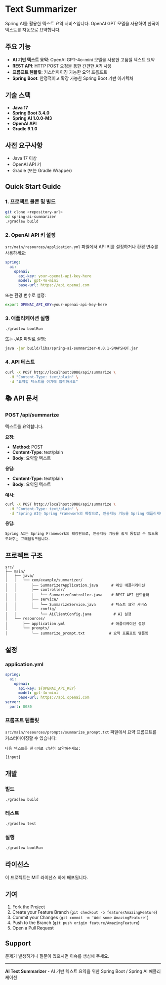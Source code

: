 # Text Summarizer

Spring AI를 활용한 텍스트 요약 서비스입니다. OpenAI GPT 모델을 사용하여 한국어 텍스트를 자동으로 요약합니다.

## 주요 기능

- **AI 기반 텍스트 요약**: OpenAI GPT-4o-mini 모델을 사용한 고품질 텍스트 요약
- **REST API**: HTTP POST 요청을 통한 간편한 API 사용
- **프롬프트 템플릿**: 커스터마이징 가능한 요약 프롬프트
- **Spring Boot**: 안정적이고 확장 가능한 Spring Boot 기반 아키텍처

## 기술 스택

- **Java 17**
- **Spring Boot 3.4.0**
- **Spring AI 1.0.0-M3**
- **OpenAI API**
- **Gradle 9.1.0**

## 사전 요구사항

- Java 17 이상
- OpenAI API 키
- Gradle (또는 Gradle Wrapper)

## Quick Start Guide

### 1. 프로젝트 클론 및 빌드

```bash
git clone <repository-url>
cd spring-ai-summarizer
./gradlew build
```

### 2. OpenAI API 키 설정

`src/main/resources/application.yml` 파일에서 API 키를 설정하거나 환경 변수를 사용하세요:

```yaml
spring:
  ai:
    openai:
      api-key: your-openai-api-key-here
      model: gpt-4o-mini
      base-url: https://api.openai.com
```

또는 환경 변수로 설정:

```bash
export OPENAI_API_KEY=your-openai-api-key-here
```

### 3. 애플리케이션 실행

```bash
./gradlew bootRun
```

또는 JAR 파일로 실행:

```bash
java -jar build/libs/spring-ai-summarizer-0.0.1-SNAPSHOT.jar
```

### 4. API 테스트

```bash
curl -X POST http://localhost:8080/api/summarize \
  -H "Content-Type: text/plain" \
  -d "요약할 텍스트를 여기에 입력하세요"
```

## 📚 API 문서

### POST /api/summarize

텍스트를 요약합니다.

**요청:**
- **Method**: POST
- **Content-Type**: text/plain
- **Body**: 요약할 텍스트

**응답:**
- **Content-Type**: text/plain
- **Body**: 요약된 텍스트

**예시:**

```bash
curl -X POST http://localhost:8080/api/summarize \
  -H "Content-Type: text/plain" \
  -d "Spring AI는 Spring Framework의 확장으로, 인공지능 기능을 Spring 애플리케이션에 쉽게 통합할 수 있게 해주는 프레임워크입니다."
```

**응답:**
```
Spring AI는 Spring Framework의 확장판으로, 인공지능 기능을 쉽게 통합할 수 있도록 도와주는 프레임워크입니다.
```

## 프로젝트 구조

```
src/
├── main/
│   ├── java/
│   │   └── com/example/summarizer/
│   │       ├── SummarizerApplication.java      # 메인 애플리케이션
│   │       ├── controller/
│   │       │   └── SummarizeController.java    # REST API 컨트롤러
│   │       ├── service/
│   │       │   └── SummarizeService.java       # 텍스트 요약 서비스
│   │       └── config/
│   │           └── AiClientConfig.java          # AI 설정
│   └── resources/
│       ├── application.yml                     # 애플리케이션 설정
│       └── prompts/
│           └── summarize_prompt.txt           # 요약 프롬프트 템플릿
```

## 설정

### application.yml

```yaml
spring:
  ai:
    openai:
      api-key: ${OPENAI_API_KEY}
      model: gpt-4o-mini
      base-url: https://api.openai.com
server:
  port: 8080
```

### 프롬프트 템플릿

`src/main/resources/prompts/summarize_prompt.txt` 파일에서 요약 프롬프트를 커스터마이징할 수 있습니다:

```
다음 텍스트를 한국어로 간단히 요약해주세요:

{input}
```

## 개발

### 빌드

```bash
./gradlew build
```

### 테스트

```bash
./gradlew test
```

### 실행

```bash
./gradlew bootRun
```

## 라이선스

이 프로젝트는 MIT 라이선스 하에 배포됩니다.

## 기여

1. Fork the Project
2. Create your Feature Branch (`git checkout -b feature/AmazingFeature`)
3. Commit your Changes (`git commit -m 'Add some AmazingFeature'`)
4. Push to the Branch (`git push origin feature/AmazingFeature`)
5. Open a Pull Request

## Support

문제가 발생하거나 질문이 있으시면 이슈를 생성해 주세요.

---

**AI Text Summarizer** - AI 기반 텍스트 요약을 위한 Spring Boot / Spring AI 애플리케이션
